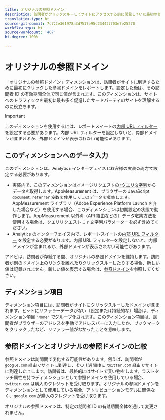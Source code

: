 ```yaml
---
title: オリジナルの参照ドメイン
description: 訪問者がクリックスルーしてサイトにアクセスする前に閲覧していた最初の参照ドメイン。
translation-type: ht
source-git-commit: 7c722e361978a3d7517e95c23442b703e7e25270
workflow-type: ht
source-wordcount: '407'
ht-degree: 100%

---
```



# オリジナルの参照ドメイン

「オリジナルの参照ドメイン」ディメンションは、訪問者がサイトに到達するために最初にクリックした参照ドメインをレポートします。設定した後は、その訪問者 ID の有効期間全体で同じ値が含まれます。このディメンションは、サイトへのトラフィックを最初に最も多く促進したサードパーティのサイトを理解するのに役立ちます。

>[!IMPORTANT]
>
>このディメンションを使用するには、レポートスイートの[内部 URL フィルター](/help/admin/admin/internal-url-filter-admin.md)を設定する必要があります。内部 URL フィルターを設定しないと、内部ドメインが含まれるか、外部ドメインが表示されない可能性があります。

## このディメンションへのデータ入力

このディメンションは、Analytics インターフェイスとお客様の実装の両方で設定する必要があります。

* 実装内で、このディメンションはイメージリクエストの[`r`クエリ文字列](/help/implement/validate/query-parameters.md)からデータを取得します。AppMeasurement は、ブラウザーの JavaScript `document.referrer` 変数を使用してこのデータを収集します。AppMeasurement ライブラリ（Adobe Experience Platform Launch を介した場合など）を使用する場合、このディメンションは初期設定の状態で動作します。AppMeasurement 以外の（API 経由などの）データ収集方法を使用する場合は、クエリリクエストに `r` 文字列パラメーターを必ず含めてください。
* Analytics のインターフェイス内で、レポートスイートの[内部 URL フィルター](/help/admin/admin/internal-url-filter-admin.md) を設定する必要があります。内部 URL フィルターを設定しないと、内部ドメインが含まれるか、外部ドメインが表示されない可能性があります。

アドビは、訪問者が存続する間、オリジナルの参照ドメインを維持します。訪問者が別のドメイン上のリンクを離れたりクリックスルーしたりする場合、新しい値は記録されません。新しい値を表示する場合は、[参照ドメイン](referring-domain.md)を参照してください。

## ディメンション項目

ディメンション項目には、訪問者がサイトにクリックスルーしたドメインが含まれます。ヒットにリファラーデータがない（設定または持続的な）場合は、ディメンション項目 `"None"` でグループ化されます。このディメンション項目は、訪問者がブラウザーのアドレスを手動でアドレスバーに入力したか、ブックマークをクリックしたなど、リファラー値がなかったことを意味します。

## 参照ドメインとオリジナルの参照ドメインの比較

参照ドメインは訪問間で変化する可能性があります。例えば、訪問者が `google.com` 経由でサイトに到達し、その 1 週間後に `twitter.com` 経由でサイトに到達したとします。訪問者は、最終的にはサイトで買い物をします。ラストタッチ属性を持つディメンションとして参照ドメインを使用している場合、`twitter.com` は購入のクレジットを受け取ります。オリジナルの参照ドメインをディメンションとして使用している場合、アトリビューションモデルに関係なく、`google.com` が購入のクレジットを受け取ります。

オリジナルの参照ドメインは、特定の訪問者 ID の有効期間全体を通して変更されません。
